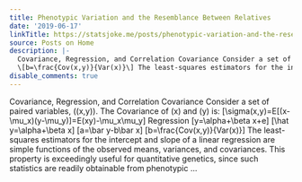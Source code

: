 ```yaml
---
title: Phenotypic Variation and the Resemblance Between Relatives
date: '2019-06-17'
linkTitle: https://statsjoke.me/posts/phenotypic-variation-and-the-resemblance-between-relatives/
source: Posts on Home
description: |-
  Covariance, Regression, and Correlation Covariance Consider a set of paired variables, \((x,y)\). The Covariance of \(x\) and \(y\) is: \[\sigma(x,y)=E[(x-\mu_x)(y-\mu_y)]=E(xy)-\mu_x\mu_y\] Regression \[y=\alpha+\beta x+e\] \[\hat y=\alpha+\beta x\] \[a=\bar y-b\bar x\]
  \[b=\frac{Cov(x,y)}{Var(x)}\] The least-squares estimators for the intercept and slope of a linear regression are simple functions of the observed means, variances, and covariances. This property is exceedingly useful for quantitative genetics, since such statistics are readily obtainable from phenotypic ...
disable_comments: true
---
```

Covariance, Regression, and Correlation Covariance Consider a set of paired variables, \((x,y)\). The Covariance of \(x\) and \(y\) is: \[\sigma(x,y)=E[(x-\mu_x)(y-\mu_y)]=E(xy)-\mu_x\mu_y\] Regression \[y=\alpha+\beta x+e\] \[\hat y=\alpha+\beta x\] \[a=\bar y-b\bar x\]
\[b=\frac{Cov(x,y)}{Var(x)}\] The least-squares estimators for the intercept and slope of a linear regression are simple functions of the observed means, variances, and covariances. This property is exceedingly useful for quantitative genetics, since such statistics are readily obtainable from phenotypic ...